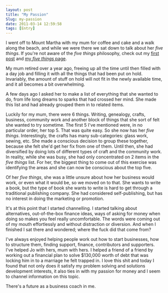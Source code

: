 ```yaml
---
layout: post
title: "My Passion"
Slug: my-passion
date: 2011-03-14 12:59:58
tags: [Entry]
---
```

I went off to Mount Martha with my mum for coffee and cake and a walk along the beach, and while we were there we sat down to talk about her _five things_. If you're not aware of the _five things_ philosophy, check out my [first post](/2011/01/04/an-old-path-rediscovered/) and [my _five things_ page](/my-five-things/).

My mum retired over a year ago, freeing up all the time until then filled with a day job and filling it with all the things that had been put on hold. Invariably, the amount of stuff on hold will not fit in the newly available time, and it all becomes a bit overwhelming.

A few days ago I asked her to make a list of everything that she wanted to do, from life long dreams to sparks that had crossed her mind. She made this list and had already grouped them in to related items.

Luckily for my mum, there were 6 things. Writing, genealogy, crafts, business, community work and another block of things that she sort of felt she wanted to try sometime. The first 5 I've mentioned were, in no particular order, her top 5. That was quite easy. So she now has her _five things_. Interestingly, the crafts has many sub-categories: glass work, sewing, etc. She made a conscious decision to group these together, because she felt she'd get her fix from one of them. Until then, she had diversified by doing lots of different types of craft and the community work. In reality, while she was busy, she had only concentrated on 2 items in the _five things_ list. For her, the biggest thing to come out of this exercise was identifying the areas and she can now be conscious about the top five.

Of her _five things_, she was a little unsure about how her business would work, or even what it would be, so we moved on to that. She wants to write a book, but the type of book she wants to write is hard to get through a traditional publishing company. She had considered self-publishing, but has no interest in doing the marketing or promotion.

It's at this point that I started channelling. I started talking about alternatives, out-of-the-box finance ideas, ways of asking for money when doing so makes you feel really uncomfortable. The words were coming out of my mouth effortlessly and without distraction or diversion. And when I finished I sat there and wondered; where the fuck did that come from?

I've always enjoyed helping people work out how to start businesses, how to structure them, finding support, finance, contributors and supporters. I've helped Jo with hers, mum with hers. I helped a friend of a friend by working out a financial plan to solve $130,000 worth of debt that was locking him in to a marriage he felt trapped in. I love this shit and today I found that not only does it satisfy my problem solving and solutions development interests, it also ties in with my passion for money and I seem to channel information on this topic.

There's a future as a business coach in me.
